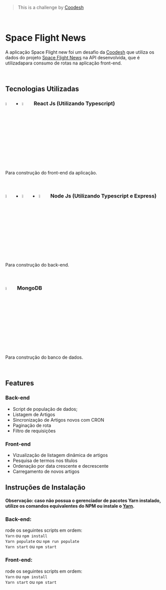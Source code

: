 > This is a challenge by [Coodesh](https://coodesh.com/)

<br>

# Space Flight News
A aplicação Space Flight new foi um desafio da [Coodesh](https://coodesh.com/) que utiliza os dados do projeto [Space Flight News](https://api.spaceflightnewsapi.net/v3/documentation) na API desenvolvida, que é utilizadapara consumo de rotas na aplicação front-end.

<br>

## Tecnologias Utilizadas

<h3><img src="https://cdn.jsdelivr.net/gh/devicons/devicon/icons/react/react-original.svg"
width="5%" height="auto">&nbsp;&nbsp;•&nbsp;&nbsp;&nbsp;<img src="https://cdn.jsdelivr.net/gh/devicons/devicon/icons/typescript/typescript-original.svg"
width="5%" height="auto">&nbsp;&nbsp;&nbsp;React Js (Utilizando Typescript)</h3>

Para construção do front-end da aplicação.

<br>

<h3><img src="https://cdn.jsdelivr.net/gh/devicons/devicon/icons/nodejs/nodejs-original.svg"
width="5%" height="auto">&nbsp;&nbsp;•&nbsp;&nbsp;&nbsp;<img src="https://cdn.jsdelivr.net/gh/devicons/devicon/icons/typescript/typescript-original.svg"
width="5%" height="auto">&nbsp;&nbsp;•&nbsp;&nbsp;&nbsp;<img src="https://cdn.jsdelivr.net/gh/devicons/devicon/icons/express/express-original.svg"
width="5%" height="auto">&nbsp;&nbsp;&nbsp;Node Js (Utilizando Typescript e Express)</h3>

Para construção do back-end.

<br>

<h3><img src="https://cdn.jsdelivr.net/gh/devicons/devicon/icons/mongodb/mongodb-original.svg"
width="5%" height="auto">&nbsp;&nbsp;&nbsp;MongoDB</h3>

Para construção do banco de dados.

<br>

## Features

### Back-end

  * Script de população de dados;
  * Listagem de Artigos
  * Sincronização de Artigos novos com CRON
  * Paginação de rota
  * Filtro de requisições

### Front-end

* Vizualização de listagem dinâmica de artigos
* Pesquisa de termos nos títulos
* Ordenação por data crescente e decrescente
* Carregamento de novos artigos


## Instruções de Instalação

#### Observação: caso não possua o gerenciador de pacotes Yarn instalado, utilize os comandos equivalentes do NPM ou instale o [Yarn](https://classic.yarnpkg.com/lang/en/docs/install/).

### Back-end:
rode os seguintes scripts em ordem:
<br>
```Yarn``` ou ```npm install```
<br>
```Yarn populate``` ou ```npm run populate```
<br>
```Yarn start``` ou ```npm start```

### Front-end:

rode os seguintes scripts em ordem:
<br>
```Yarn``` ou ```npm install```
<br>
```Yarn start``` ou ```npm start```

<br>
